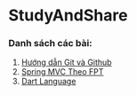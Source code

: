 # StudyAndShare

### Danh sách các bài:
1. [Hướng dẫn Git và Github](https://github.com/huyhuynh1905/StudyAndShare/tree/master/StudyGitAndGithub)
2. [Spring MVC Theo FPT](https://github.com/huyhuynh1905/StudyAndShare/tree/master/FPTSpringMVC )
3. [Dart Language](https://github.com/huyhuynh1905/StudyAndShare/tree/master/DartLanguage)
